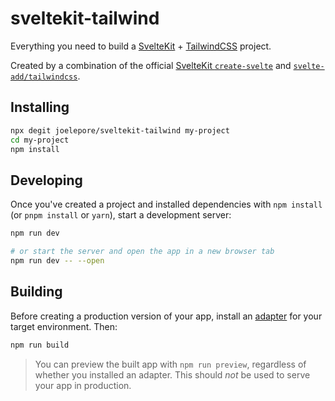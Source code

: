 # sveltekit-tailwind 

Everything you need to build a [SvelteKit](https://kit.svelte.dev/) + [TailwindCSS](https://tailwindcss.com/) project.

Created by a combination of the official [SvelteKit `create-svelte`](https://kit.svelte.dev/) and [`svelte-add/tailwindcss`](https://github.com/svelte-add/tailwindcss).

## Installing
```bash
npx degit joelepore/sveltekit-tailwind my-project
cd my-project
npm install
```

## Developing

Once you've created a project and installed dependencies with `npm install` (or `pnpm install` or `yarn`), start a development server:

```bash
npm run dev

# or start the server and open the app in a new browser tab
npm run dev -- --open
```

## Building

Before creating a production version of your app, install an [adapter](https://kit.svelte.dev/docs#adapters) for your target environment. Then:

```bash
npm run build
```

> You can preview the built app with `npm run preview`, regardless of whether you installed an adapter. This should _not_ be used to serve your app in production.

